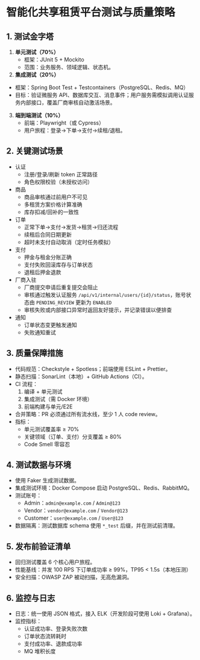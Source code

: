 # 智能化共享租赁平台测试与质量策略

## 1. 测试金字塔
1. **单元测试（70%）**
   - 框架：JUnit 5 + Mockito
   - 范围：业务服务、领域逻辑、状态机。
2. **集成测试（20%）**
  - 框架：Spring Boot Test + Testcontainers（PostgreSQL、Redis、MQ）
  - 目标：验证微服务 API、数据库交互、消息事件；用户服务需模拟调用认证服务内部接口，覆盖厂商审核自动激活场景。
3. **端到端测试（10%）**
   - 前端：Playwright（或 Cypress）
   - 用户旅程：登录→下单→支付→续租/退租。

## 2. 关键测试场景
- 认证
  - 注册/登录/刷新 token 正常路径
  - 角色权限校验（未授权访问）
- 商品
  - 商品审核通过前用户不可见
  - 多租赁方案价格计算准确
  - 库存扣减/回补的一致性
- 订单
  - 正常下单→支付→发货→租赁→归还流程
  - 续租后合同日期更新
  - 超时未支付自动取消（定时任务模拟）
- 支付
  - 押金与租金分账正确
  - 支付失败回滚库存与订单状态
  - 退租后押金退款
- 厂商入驻
  - 厂商提交申请后重复提交会阻止
  - 审核通过触发认证服务 `/api/v1/internal/users/{id}/status`，账号状态由 `PENDING_REVIEW` 更新为 `ENABLED`
  - 审核失败或内部接口异常时返回友好提示，并记录错误以便排查
- 通知
  - 订单状态变更触发通知
  - 失败通知重试

## 3. 质量保障措施
- 代码规范：Checkstyle + Spotless；前端使用 ESLint + Prettier。
- 静态扫描：SonarLint（本地）+ GitHub Actions（CI）。
- CI 流程：
  1. 编译 + 单元测试
  2. 集成测试（需 Docker 环境）
  3. 前端构建与单元/E2E
- 合并策略：PR 必须通过所有流水线，至少 1 人 code review。
- 指标：
  - 单元测试覆盖率 ≥ 70%
  - 关键领域（订单、支付）分支覆盖 ≥ 80%
  - Code Smell 零容忍

## 4. 测试数据与环境
- 使用 Faker 生成测试数据。
- 集成测试环境：Docker Compose 启动 PostgreSQL、Redis、RabbitMQ。
- 测试账号：
  - Admin：`admin@example.com` / `Admin@123`
  - Vendor：`vendor@example.com` / `Vendor@123`
  - Customer：`user@example.com` / `User@123`
- 数据隔离：测试数据库 schema 使用 `*_test` 后缀，并在测试前清理。

## 5. 发布前验证清单
- 回归测试覆盖 6 个核心用户旅程。
- 性能基线：并发 100 RPS 下订单成功率 ≥ 99%，TP95 < 1.5s（本地压测）
- 安全扫描：OWASP ZAP 被动扫描，无高危漏洞。

## 6. 监控与日志
- 日志：统一使用 JSON 格式，接入 ELK（开发阶段可使用 Loki + Grafana）。
- 监控指标：
  - 认证成功率、登录失败次数
  - 订单状态流转耗时
  - 支付成功率、退款成功率
  - MQ 堆积长度

